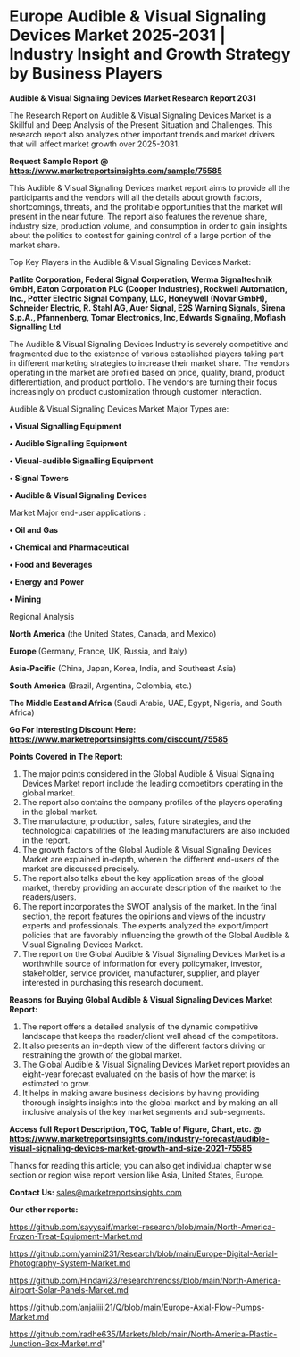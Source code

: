  # Europe Audible & Visual Signaling Devices Market 2025-2031 | Industry Insight and Growth Strategy by Business Players

<strong>Audible & Visual Signaling Devices Market Research Report 2031</strong>

The Research Report on Audible & Visual Signaling Devices Market is a Skillful and Deep Analysis of the Present Situation and Challenges. This research report also analyzes other important trends and market drivers that will affect market growth over 2025-2031.

<strong>Request Sample Report @ <a href=https://www.marketreportsinsights.com/sample/75585>https://www.marketreportsinsights.com/sample/75585</a></strong>

This Audible & Visual Signaling Devices market report aims to provide all the participants and the vendors will all the details about growth factors, shortcomings, threats, and the profitable opportunities that the market will present in the near future. The report also features the revenue share, industry size, production volume, and consumption in order to gain insights about the politics to contest for gaining control of a large portion of the market share.

Top Key Players in the Audible & Visual Signaling Devices Market:

<strong>Patlite Corporation, Federal Signal Corporation, Werma Signaltechnik GmbH, Eaton Corporation PLC (Cooper Industries), Rockwell Automation, Inc., Potter Electric Signal Company, LLC, Honeywell (Novar GmbH), Schneider Electric, R. Stahl AG, Auer Signal, E2S Warning Signals, Sirena S.p.A., Pfannenberg, Tomar Electronics, Inc, Edwards Signaling, Moflash Signalling Ltd</strong>

The Audible & Visual Signaling Devices Industry is severely competitive and fragmented due to the existence of various established players taking part in different marketing strategies to increase their market share. The vendors operating in the market are profiled based on price, quality, brand, product differentiation, and product portfolio. The vendors are turning their focus increasingly on product customization through customer interaction.

Audible & Visual Signaling Devices Market Major Types are:

<strong>• Visual Signalling Equipment

• Audible Signalling Equipment

• Visual-audible Signalling Equipment

• Signal Towers

• Audible & Visual Signaling Devices</strong>

Market Major end-user applications :

<strong>• Oil and Gas 

• Chemical and Pharmaceutical 

• Food and Beverages 

• Energy and Power 

• Mining</strong>

Regional Analysis

</u><strong><b>North America</b></strong> (the United States, Canada, and Mexico)

<strong><b>Europe </b></strong>(Germany, France, UK, Russia, and Italy)

<strong><b>Asia-Pacific</b></strong> (China, Japan, Korea, India, and Southeast Asia)

<strong><b>South America</b></strong> (Brazil, Argentina, Colombia, etc.)

<strong><b>The Middle East and Africa</b></strong> (Saudi Arabia, UAE, Egypt, Nigeria, and South Africa)

<strong>Go For Interesting Discount Here: <a href=https://www.marketreportsinsights.com/discount/75585>https://www.marketreportsinsights.com/discount/75585</a></strong>

<strong>Points Covered in The Report:</strong>
<ol>
  <li>The major points considered in the Global Audible & Visual Signaling Devices Market report include the leading competitors operating in the global market.</li>
  <li>The report also contains the company profiles of the players operating in the global market.</li>
  <li>The manufacture, production, sales, future strategies, and the technological capabilities of the leading manufacturers are also included in the report.</li>
  <li>The growth factors of the Global Audible & Visual Signaling Devices Market are explained in-depth, wherein the different end-users of the market are discussed precisely.</li>
  <li>The report also talks about the key application areas of the global market, thereby providing an accurate description of the market to the readers/users.</li>
  <li>The report incorporates the SWOT analysis of the market. In the final section, the report features the opinions and views of the industry experts and professionals. The experts analyzed the export/import policies that are favorably influencing the growth of the Global Audible & Visual Signaling Devices Market.</li>
  <li>The report on the Global Audible & Visual Signaling Devices Market is a worthwhile source of information for every policymaker, investor, stakeholder, service provider, manufacturer, supplier, and player interested in purchasing this research document.</li>
</ol>
<strong>Reasons for Buying Global Audible & Visual Signaling Devices Market Report:</strong>

<ol>
  <li>The report offers a detailed analysis of the dynamic competitive landscape that keeps the reader/client well ahead of the competitors.</li>
  <li>It also presents an in-depth view of the different factors driving or restraining the growth of the global market.</li>
  <li>The Global Audible & Visual Signaling Devices Market report provides an eight-year forecast evaluated on the basis of how the market is estimated to grow.</li>
  <li>It helps in making aware business decisions by having providing thorough insights insights into the global market and by making an all-inclusive analysis of the key market segments and sub-segments.</li>
</ol>
<strong>Access full Report Description, TOC, Table of Figure, Chart, etc. @ <a href=https://www.marketreportsinsights.com/industry-forecast/audible-visual-signaling-devices-market-growth-and-size-2021-75585>https://www.marketreportsinsights.com/industry-forecast/audible-visual-signaling-devices-market-growth-and-size-2021-75585</a></strong>


Thanks for reading this article; you can also get individual chapter wise section or region wise report version like Asia, United States, Europe.

<strong>Contact Us:</strong>
sales@marketreportsinsights.com

<strong>Our other reports:</strong>

<a href=https://github.com/sayysaif/market-research/blob/main/North-America-Frozen-Treat-Equipment-Market.md>https://github.com/sayysaif/market-research/blob/main/North-America-Frozen-Treat-Equipment-Market.md</a>

<a href=https://github.com/yamini231/Research/blob/main/Europe-Digital-Aerial-Photography-System-Market.md>https://github.com/yamini231/Research/blob/main/Europe-Digital-Aerial-Photography-System-Market.md</a>

<a href=https://github.com/Hindavi23/researchtrendss/blob/main/North-America-Airport-Solar-Panels-Market.md>https://github.com/Hindavi23/researchtrendss/blob/main/North-America-Airport-Solar-Panels-Market.md</a>

<a href=https://github.com/anjaliiii21/Q/blob/main/Europe-Axial-Flow-Pumps-Market.md>https://github.com/anjaliiii21/Q/blob/main/Europe-Axial-Flow-Pumps-Market.md</a>

<a href=https://github.com/radhe635/Markets/blob/main/North-America-Plastic-Junction-Box-Market.md>https://github.com/radhe635/Markets/blob/main/North-America-Plastic-Junction-Box-Market.md</a>"
